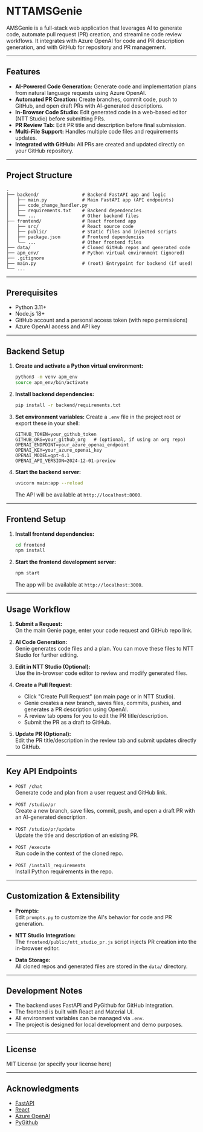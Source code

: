 # NTTAMSGenie

AMSGenie is a full-stack web application that leverages AI to generate code, automate pull request (PR) creation, and streamline code review workflows. It integrates with Azure OpenAI for code and PR description generation, and with GitHub for repository and PR management.

---

## Features

- **AI-Powered Code Generation:** Generate code and implementation plans from natural language requests using Azure OpenAI.
- **Automated PR Creation:** Create branches, commit code, push to GitHub, and open draft PRs with AI-generated descriptions.
- **In-Browser Code Studio:** Edit generated code in a web-based editor (NTT Studio) before submitting PRs.
- **PR Review Tab:** Edit PR title and description before final submission.
- **Multi-File Support:** Handles multiple code files and requirements updates.
- **Integrated with GitHub:** All PRs are created and updated directly on your GitHub repository.

---

## Project Structure

```
.
├── backend/                # Backend FastAPI app and logic
│   ├── main.py             # Main FastAPI app (API endpoints)
│   ├── code_change_handler.py
│   ├── requirements.txt    # Backend dependencies
│   └── ...                 # Other backend files
├── frontend/               # React frontend app
│   ├── src/                # React source code
│   ├── public/             # Static files and injected scripts
│   ├── package.json        # Frontend dependencies
│   └── ...                 # Other frontend files
├── data/                   # Cloned GitHub repos and generated code
├── apm_env/                # Python virtual environment (ignored)
├── .gitignore
├── main.py                 # (root) Entrypoint for backend (if used)
└── ...
```

---

## Prerequisites

- Python 3.11+
- Node.js 18+
- GitHub account and a personal access token (with repo permissions)
- Azure OpenAI access and API key

---

## Backend Setup

1. **Create and activate a Python virtual environment:**
   ```bash
   python3 -m venv apm_env
   source apm_env/bin/activate
   ```

2. **Install backend dependencies:**
   ```bash
   pip install -r backend/requirements.txt
   ```

3. **Set environment variables:**
   Create a `.env` file in the project root or export these in your shell:
   ```
   GITHUB_TOKEN=your_github_token
   GITHUB_ORG=your_github_org   # (optional, if using an org repo)
   OPENAI_ENDPOINT=your_azure_openai_endpoint
   OPENAI_KEY=your_azure_openai_key
   OPENAI_MODEL=gpt-4.1
   OPENAI_API_VERSION=2024-12-01-preview
   ```

4. **Start the backend server:**
   ```bash
   uvicorn main:app --reload
   ```
   The API will be available at `http://localhost:8000`.

---

## Frontend Setup

1. **Install frontend dependencies:**
   ```bash
   cd frontend
   npm install
   ```

2. **Start the frontend development server:**
   ```bash
   npm start
   ```
   The app will be available at `http://localhost:3000`.

---

## Usage Workflow

1. **Submit a Request:**  
   On the main Genie page, enter your code request and GitHub repo link.

2. **AI Code Generation:**  
   Genie generates code files and a plan. You can move these files to NTT Studio for further editing.

3. **Edit in NTT Studio (Optional):**  
   Use the in-browser code editor to review and modify generated files.

4. **Create a Pull Request:**  
   - Click "Create Pull Request" (on main page or in NTT Studio).
   - Genie creates a new branch, saves files, commits, pushes, and generates a PR description using OpenAI.
   - A review tab opens for you to edit the PR title/description.
   - Submit the PR as a draft to GitHub.

5. **Update PR (Optional):**  
   Edit the PR title/description in the review tab and submit updates directly to GitHub.

---

## Key API Endpoints

- `POST /chat`  
  Generate code and plan from a user request and GitHub link.

- `POST /studio/pr`  
  Create a new branch, save files, commit, push, and open a draft PR with an AI-generated description.

- `POST /studio/pr/update`  
  Update the title and description of an existing PR.

- `POST /execute`  
  Run code in the context of the cloned repo.

- `POST /install_requirements`  
  Install Python requirements in the repo.

---

## Customization & Extensibility

- **Prompts:**  
  Edit `prompts.py` to customize the AI's behavior for code and PR generation.

- **NTT Studio Integration:**  
  The `frontend/public/ntt_studio_pr.js` script injects PR creation into the in-browser editor.

- **Data Storage:**  
  All cloned repos and generated files are stored in the `data/` directory.

---

## Development Notes

- The backend uses FastAPI and PyGithub for GitHub integration.
- The frontend is built with React and Material UI.
- All environment variables can be managed via `.env`.
- The project is designed for local development and demo purposes.

---

## License

MIT License (or specify your license here)

---

## Acknowledgments

- [FastAPI](https://fastapi.tiangolo.com/)
- [React](https://react.dev/)
- [Azure OpenAI](https://azure.microsoft.com/en-us/products/ai-services/openai-service)
- [PyGithub](https://pygithub.readthedocs.io/) 
